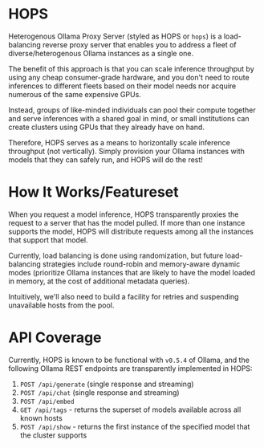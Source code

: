 # HOPS
Heterogenous Ollama Proxy Server (styled as HOPS or `hops`) is a load-balancing reverse proxy server that enables you to address a fleet of diverse/heterogenous Ollama instances as a single one. 

The benefit of this approach is that you can scale inference throughput by using any cheap consumer-grade hardware, and you don't need to route inferences to different fleets based on their model needs nor acquire numerous of the same expensive GPUs. 

Instead, groups of like-minded individuals can pool their compute together and serve inferences with a shared goal in mind, or small institutions can create clusters using GPUs that they already have on hand.

Therefore, HOPS serves as a means to horizontally scale inference throughput (not vertically). Simply provision your Ollama instances with models that they can safely run, and HOPS will do the rest!

# How It Works/Featureset

When you request a model inference, HOPS transparently proxies the request to a server that has the model pulled. If more than one instance supports the model, HOPS will distribute requests among all the instances that support that model.

Currently, load balancing is done using randomization, but future load-balancing strategies include round-robin and memory-aware dynamic modes (prioritize Ollama instances that are likely to have the model loaded in memory, at the cost of additional metadata queries). 

Intuitively, we'll also need to build a facility for retries and suspending unavailable hosts from the pool.

# API Coverage

Currently, HOPS is known to be functional with `v0.5.4` of Ollama, and the following Ollama REST endpoints are transparently implemented in HOPS:
1. `POST /api/generate` (single response and streaming)
2. `POST /api/chat` (single response and streaming)
3. `POST /api/embed`
4. `GET /api/tags` - returns the superset of models available across all known hosts
5. `POST /api/show` - returns the first instance of the specified model that the cluster supports
